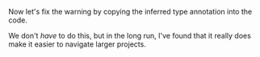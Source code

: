 
Now let's fix the warning by copying the inferred type annotation into the code.

We don't *have* to do this, but in the long run, I've found that it really does make it easier to navigate larger projects.
